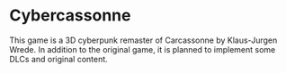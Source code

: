 # Cybercassonne
This game is a 3D cyberpunk remaster of Carcassonne by Klaus-Jurgen Wrede. In addition to the original game, it is planned to implement some DLCs and original content. 

